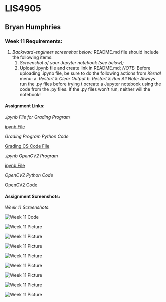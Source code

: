 # LIS4905

## Bryan Humphries

### Week 11 Requirements:

1. *Backward-engineer screenshot below:* README.md file should include the following items:
    1. *Screenshot of your Jupyter notebook (see below);*
    2. Upload .ipynb file and create link in README.md;
        *NOTE:* Before uploading .ipynb file, be sure to do the following actions from *Kernal* menu:
            a. *Restart & Clear Output*
            b. *Restart & Run All*
    *Note: Always* run the .py files before trying t ocreate a Jupyter notebook using the code from the .py files. If the .py files won't run, neither will the notebook!

#### Assignment Links:

*.ipynb File for Grading Program*

[ipynb File](docs/gradeScores.ipynb)

*Grading Program Python Code*

[Grading CS Code File](docs/gradeScoresFile.py)

*.ipynb OpenCV2 Program*

[ipynb File](docs/imgFun.ipynb)

*OpenCV2 Python Code*

[OpenCV2 Code](docs/openCV2.py)

#### Assignment Screenshots:

*Week 11 Screenshots*:

![Week 11 Code](img/gradeScores.png)

![Week 11 Picture](img/imgFun1.png)

![Week 11 Picture](img/imgFun2.png)

![Week 11 Picture](img/imgFun3.png)

![Week 11 Picture](img/imgFun4.png)

![Week 11 Picture](img/imgFun5.png)

![Week 11 Picture](img/imgFun6.png)

![Week 11 Picture](img/imgFun7.png)

![Week 11 Picture](img/imgFun8.png)

